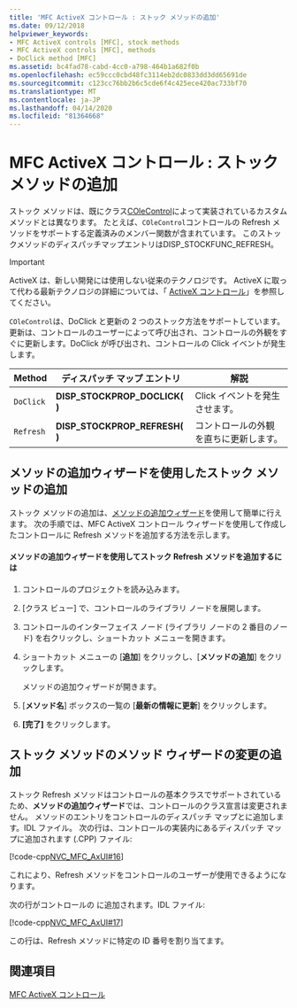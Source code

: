 ```yaml
---
title: 'MFC ActiveX コントロール : ストック メソッドの追加'
ms.date: 09/12/2018
helpviewer_keywords:
- MFC ActiveX controls [MFC], stock methods
- MFC ActiveX controls [MFC], methods
- DoClick method [MFC]
ms.assetid: bc4fad78-cabd-4cc0-a798-464b1a682f0b
ms.openlocfilehash: ec59ccc0cbd48fc3114eb2dc0833dd3dd65691de
ms.sourcegitcommit: c123cc76bb2b6c5cde6f4c425ece420ac733bf70
ms.translationtype: MT
ms.contentlocale: ja-JP
ms.lasthandoff: 04/14/2020
ms.locfileid: "81364668"
---
```

# <a name="mfc-activex-controls-adding-stock-methods"></a>MFC ActiveX コントロール : ストック メソッドの追加

ストック メソッドは、既にクラス[COleControl](../mfc/reference/colecontrol-class.md)によって実装されているカスタム メソッドとは異なります。 たとえば、`COleControl`コントロールの Refresh メソッドをサポートする定義済みのメンバー関数が含まれています。 このストックメソッドのディスパッチマップエントリはDISP_STOCKFUNC_REFRESH。

>[!IMPORTANT]
> ActiveX は、新しい開発には使用しない従来のテクノロジです。 ActiveX に取って代わる最新テクノロジの詳細については、「 [ActiveX コントロール](activex-controls.md)」を参照してください。

`COleControl`は、DoClick と更新の 2 つのストック方法をサポートしています。 更新は、コントロールのユーザーによって呼び出され、コントロールの外観をすぐに更新します。DoClick が呼び出され、コントロールの Click イベントが発生します。

|Method|ディスパッチ マップ エントリ|解説|
|------------|------------------------|-------------|
|`DoClick`|**DISP_STOCKPROP_DOCLICK( )**|Click イベントを発生させます。|
|`Refresh`|**DISP_STOCKPROP_REFRESH( )**|コントロールの外観を直ちに更新します。|

## <a name="adding-a-stock-method-using-the-add-method-wizard"></a><a name="_core_adding_a_stock_method_using_classwizard"></a>メソッドの追加ウィザードを使用したストック メソッドの追加

ストック メソッドの追加は、[メソッドの追加ウィザード](../ide/add-method-wizard.md)を使用して簡単に行えます。 次の手順では、MFC ActiveX コントロール ウィザードを使用して作成したコントロールに Refresh メソッドを追加する方法を示します。

#### <a name="to-add-the-stock-refresh-method-using-the-add-method-wizard"></a>メソッドの追加ウィザードを使用してストック Refresh メソッドを追加するには

1. コントロールのプロジェクトを読み込みます。

1. [クラス ビュー] で、コントロールのライブラリ ノードを展開します。

1. コントロールのインターフェイス ノード (ライブラリ ノードの 2 番目のノード) を右クリックし、ショートカット メニューを開きます。

1. ショートカット メニューの [**追加**] をクリックし、[**メソッドの追加**] をクリックします。

   メソッドの追加ウィザードが開きます。

1. [**メソッド名**] ボックスの一覧の [**最新の情報に更新**] をクリックします。

1. **[完了]** をクリックします。

## <a name="add-method-wizard-changes-for-stock-methods"></a><a name="_core_classwizard_changes_for_stock_methods"></a>ストック メソッドのメソッド ウィザードの変更の追加

ストック Refresh メソッドはコントロールの基本クラスでサポートされているため、**メソッドの追加ウィザード**では、コントロールのクラス宣言は変更されません。 メソッドのエントリをコントロールのディスパッチ マップとに追加します。IDL ファイル。 次の行は、コントロールの実装内にあるディスパッチ マップに追加されます (.CPP) ファイル:

[!code-cpp[NVC_MFC_AxUI#16](../mfc/codesnippet/cpp/mfc-activex-controls-adding-stock-methods_1.cpp)]

これにより、Refresh メソッドをコントロールのユーザーが使用できるようになります。

次の行がコントロールの に追加されます。IDL ファイル:

[!code-cpp[NVC_MFC_AxUI#17](../mfc/codesnippet/cpp/mfc-activex-controls-adding-stock-methods_2.idl)]

この行は、Refresh メソッドに特定の ID 番号を割り当てます。

## <a name="see-also"></a>関連項目

[MFC ActiveX コントロール](../mfc/mfc-activex-controls.md)
